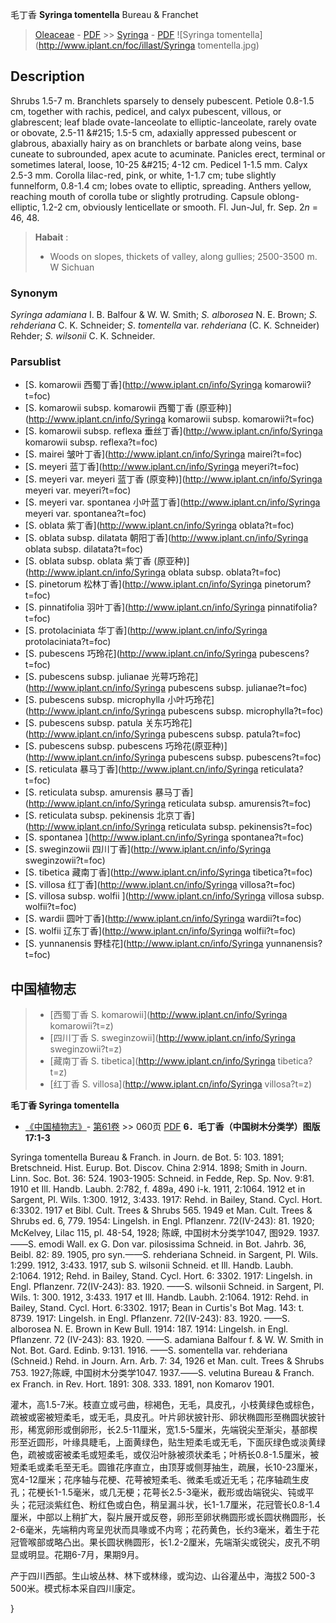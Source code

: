 毛丁香 **Syringa tomentella** Bureau & Franchet

> [Oleaceae](http://www.iplant.cn/info/Oleaceae?t=foc) - [PDF](http://www.iplant.cn/foc/pdf/Oleaceae.pdf) >> [Syringa](http://www.iplant.cn/info/Syringa?t=foc) - [PDF](http://www.iplant.cn/foc/pdf/Syringa.pdf)
![Syringa tomentella](http://www.iplant.cn/foc/illast/Syringa tomentella.jpg)

## Description

Shrubs 1.5-7 m. Branchlets sparsely to densely pubescent. Petiole 0.8-1.5 cm, together with rachis, pedicel, and calyx pubescent, villous, or glabrescent; leaf blade ovate-lanceolate to elliptic-lanceolate, rarely ovate or obovate, 2.5-11 &amp;#215; 1.5-5 cm, adaxially appressed pubescent or glabrous, abaxially hairy as on branchlets or barbate along veins, base cuneate to subrounded, apex acute to acuminate. Panicles erect, terminal or sometimes lateral, loose, 10-25 &amp;#215; 4-12 cm. Pedicel 1-1.5 mm. Calyx 2.5-3 mm. Corolla lilac-red, pink, or white, 1-1.7 cm; tube slightly funnelform, 0.8-1.4 cm; lobes ovate to elliptic, spreading. Anthers yellow, reaching mouth of corolla tube or slightly protruding. Capsule oblong-elliptic, 1.2-2 cm, obviously lenticellate or smooth. Fl. Jun-Jul, fr. Sep. 2*n* = 46, 48.


> **Habait** : 
>* Woods on slopes, thickets of valley, along gullies; 2500-3500 m. W Sichuan

### Synonym
*Syringa adamiana* I. B. Balfour & W. W. Smith; *S. alborosea* N. E. Brown; *S. rehderiana* C. K. Schneider; *S*. *tomentella* var. *rehderiana* (C. K. Schneider) Rehder; *S. wilsonii* C. K. Schneider.


### Parsublist

* [S.  komarowii  西蜀丁香](http://www.iplant.cn/info/Syringa komarowii?t=foc)
* [S.  komarowii subsp. komarowii  西蜀丁香 (原亚种)](http://www.iplant.cn/info/Syringa komarowii subsp. komarowii?t=foc)
* [S.  komarowii subsp. reflexa  垂丝丁香](http://www.iplant.cn/info/Syringa komarowii subsp. reflexa?t=foc)
* [S.  mairei  皱叶丁香](http://www.iplant.cn/info/Syringa mairei?t=foc)
* [S.  meyeri  蓝丁香](http://www.iplant.cn/info/Syringa meyeri?t=foc)
* [S.  meyeri var. meyeri  蓝丁香 (原变种)](http://www.iplant.cn/info/Syringa meyeri var. meyeri?t=foc)
* [S.  meyeri var. spontanea  小叶蓝丁香](http://www.iplant.cn/info/Syringa meyeri var. spontanea?t=foc)
* [S.  oblata  紫丁香](http://www.iplant.cn/info/Syringa oblata?t=foc)
* [S.  oblata subsp. dilatata  朝阳丁香](http://www.iplant.cn/info/Syringa oblata subsp. dilatata?t=foc)
* [S.  oblata subsp. oblata  紫丁香 (原亚种)](http://www.iplant.cn/info/Syringa oblata subsp. oblata?t=foc)
* [S.  pinetorum  松林丁香](http://www.iplant.cn/info/Syringa pinetorum?t=foc)
* [S.  pinnatifolia  羽叶丁香](http://www.iplant.cn/info/Syringa pinnatifolia?t=foc)
* [S.  protolaciniata  华丁香](http://www.iplant.cn/info/Syringa protolaciniata?t=foc)
* [S.  pubescens  巧玲花](http://www.iplant.cn/info/Syringa pubescens?t=foc)
* [S.  pubescens subsp. julianae  光萼巧玲花](http://www.iplant.cn/info/Syringa pubescens subsp. julianae?t=foc)
* [S.  pubescens subsp. microphylla  小叶巧玲花](http://www.iplant.cn/info/Syringa pubescens subsp. microphylla?t=foc)
* [S.  pubescens subsp. patula  关东巧玲花](http://www.iplant.cn/info/Syringa pubescens subsp. patula?t=foc)
* [S.  pubescens subsp. pubescens  巧玲花(原亚种)](http://www.iplant.cn/info/Syringa pubescens subsp. pubescens?t=foc)
* [S.  reticulata  暴马丁香](http://www.iplant.cn/info/Syringa reticulata?t=foc)
* [S.  reticulata subsp. amurensis  暴马丁香](http://www.iplant.cn/info/Syringa reticulata subsp. amurensis?t=foc)
* [S.  reticulata subsp. pekinensis  北京丁香](http://www.iplant.cn/info/Syringa reticulata subsp. pekinensis?t=foc)
* [S.  spontanea  ](http://www.iplant.cn/info/Syringa spontanea?t=foc)
* [S.  sweginzowii  四川丁香](http://www.iplant.cn/info/Syringa sweginzowii?t=foc)
* [S.  tibetica  藏南丁香](http://www.iplant.cn/info/Syringa tibetica?t=foc)
* [S.  villosa  红丁香](http://www.iplant.cn/info/Syringa villosa?t=foc)
* [S.  villosa subsp. wolfii  ](http://www.iplant.cn/info/Syringa villosa subsp. wolfii?t=foc)
* [S.  wardii  圆叶丁香](http://www.iplant.cn/info/Syringa wardii?t=foc)
* [S.  wolfii  辽东丁香](http://www.iplant.cn/info/Syringa wolfii?t=foc)
* [S.  yunnanensis  野桂花](http://www.iplant.cn/info/Syringa yunnanensis?t=foc)


## 中国植物志

> * [西蜀丁香  S.  komarowii](http://www.iplant.cn/info/Syringa komarowii?t=z)
> * [四川丁香  S.  sweginzowii](http://www.iplant.cn/info/Syringa sweginzowii?t=z)
> * [藏南丁香  S.  tibetica](http://www.iplant.cn/info/Syringa tibetica?t=z)
> * [红丁香  S.  villosa](http://www.iplant.cn/info/Syringa villosa?t=z)

**毛丁香 Syringa tomentella**

* [《中国植物志》](http://www.iplant.cn/frps)- [第61卷](http://www.iplant.cn/frps/vol/61) >> 060页 [PDF](http://www.iplant.cn/frps/pdf/61/060.PDF)
**6．毛丁香（中国树木分类学）图版17:1-3**

Syringa tomentella Bureau & Franch. in Journ. de Bot. 5: 103. 1891; Bretschneid. Hist. Eurup. Bot. Discov. China 2:914. 1898; Smith in Journ. Linn. Soc. Bot. 36: 524. 1903-1905: Schneid. in Fedde, Rep. Sp. Nov. 9:81. 1910 et Ill. Handb. Laubh. 2:782, f. 489a, 490 i-k. 1911, 2:1064. 1912 et in Sargent, Pl. Wils. 1:300. 1912, 3:433. 1917: Rehd. in Bailey, Stand. Cycl. Hort. 6:3302. 1917 et Bibl. Cult. Trees & Shrubs 565. 1949 et Man. Cult. Trees & Shrubs ed. 6, 779. 1954: Lingelsh. in Engl. Pflanzenr. 72(IV-243): 81. 1920; McKelvey, Lilac 115, pl. 48-54, 1928; 陈嵘, 中国树木分类学1047, 图929. 1937.——S. emodi Wall. ex G. Don var. pilosissima Schneid. in Bot. Jahrb. 36, Beibl. 82: 89. 1905, pro syn.——S. rehderiana Schneid. in Sargent, Pl. Wils. 1:299. 1912, 3:433. 1917, sub S. wilsonii Schneid. et Ill. Handb. Laubh. 2:1064. 1912; Rehd. in Bailey, Stand. Cycl. Hort. 6: 3302. 1917: Lingelsh. in Engl. Pflanzenr. 72(IV-243): 83. 1920. ——S. wilsonii Schneid. in Sargent, Pl. Wils. 1: 300. 1912, 3:433. 1917 et Ill. Handb. Laubh. 2:1064. 1912: Rehd. in Bailey, Stand. Cycl. Hort. 6:3302. 1917; Bean in Curtis's Bot Mag. 143: t. 8739. 1917: Lingelsh. in Engl. Pflanzenr. 72(IV-243): 83. 1920. ——S. alborosea N. E. Brown in Kew Bull. 1914: 187. 1914: Lingelsh. in Engl. Pflanzenr. 72 (IV-243): 83. 1920. ——S. adamiana Balfour f. & W. W. Smith in Not. Bot. Gard. Edinb. 9:131. 1916. ——S. somentella var. rehderiana (Schneid.) Rehd. in Journ. Arn. Arb. 7: 34, 1926 et Man. cult. Trees & Shrubs 753. 1927;陈嵘, 中国树木分类学1047. 1937.——S. velutina Bureau & Franch. ex Franch. in Rev. Hort. 1891: 308. 333. 1891, non Komarov 1901.

灌木，高1.5-7米。枝直立或弓曲，棕褐色，无毛，具皮孔，小枝黄绿色或棕色，疏被或密被短柔毛，或无毛，具皮孔。叶片卵状披针形、卵状椭圆形至椭圆状披针形，稀宽卵形或倒卵形，长2.5-11厘米，宽1.5-5厘米，先端锐尖至渐尖，基部楔形至近圆形，叶缘具睫毛，上面黄绿色，贴生短柔毛或无毛，下面灰绿色或淡黄绿色，疏被或密被柔毛或短柔毛，或仅沿叶脉被须状柔毛；叶柄长0.8-1.5厘米，被短柔毛或柔毛至无毛。圆锥花序直立，由顶芽或侧芽抽生，疏展，长10-23厘米，宽4-12厘米；花序轴与花梗、花萼被短柔毛、微柔毛或近无毛；花序轴疏生皮孔；花梗长1-1.5毫米，或几无梗；花萼长2.5-3毫米，截形或齿端锐尖、钝或平头；花冠淡紫红色、粉红色或白色，稍呈漏斗状，长1-1.7厘米，花冠管长0.8-1.4厘米，中部以上稍扩大，裂片展开或反卷，卵形至卵状椭圆形或长圆状椭圆形，长2-6毫米，先端稍内弯呈兜状而具喙或不内弯；花药黄色，长约3毫米，着生于花冠管喉部或略凸出。果长圆状椭圆形，长1.2-2厘米，先端渐尖或锐尖，皮孔不明显或明显。花期6-7月，果期9月。

产于四川西部。生山坡丛林、林下或林缘，或沟边、山谷灌丛中，海拔2 500-3 500米。模式标本采自四川康定。

}